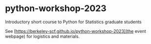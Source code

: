 # python-workshop-2023
Introductory short course to Python for Statistics graduate students 

See [https://berkeley-scf.github.io/python-workshop-2023](the event webpage) for logistics and materials.
